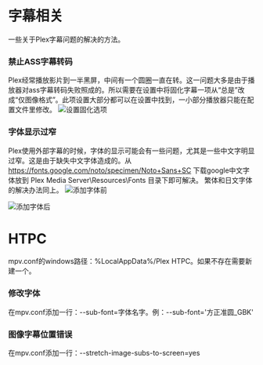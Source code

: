 # 字幕相关
一些关于Plex字幕问题的解决的方法。

### 禁止ASS字幕转码
Plex经常播放影片到一半黑屏，中间有一个圆圈一直在转。这一问题大多是由于播放器对ass字幕转码失败照成的。所以需要在设置中将固化字幕一项从“总是”改成“仅图像格式”。此项设置大部分都可以在设置中找到，一小部分播放器只能在配置文件里修改。
![设置固化选项](https://p.sda1.dev/5/b6bc21ac1b4f2ffd7b440af749b702c2/Screenshot%202022-04-18%20135337.jpg)


### 字体显示过窄
Plex使用外部字幕的时候，字体的显示可能会有一些问题，尤其是一些中文字明显过窄。这是由于缺失中文字体造成的。从 https://fonts.google.com/noto/specimen/Noto+Sans+SC 下载google中文字体放到 Plex Media Server\Resources\Fonts 目录下即可解决。
繁体和日文字体的解决办法同上。
![添加字体前](https://p.sda1.dev/5/9b56f59a4c2077d67ee0f9162d5260c3/Screenshot%202022-04-18%20140800.jpg)

![添加字体后](https://p.sda1.dev/5/8019afc05bbd1d83bbcfe26f40a75a6d/Screenshot%202022-04-18%20142722.jpg)

# HTPC
mpv.conf的windows路径：%LocalAppData%/Plex HTPC。如果不存在需要新建一个。

### 修改字体
在mpv.conf添加一行：--sub-font=字体名字。例：--sub-font='方正准圆_GBK'

### 图像字幕位置错误
在mpv.conf添加一行：--stretch-image-subs-to-screen=yes

